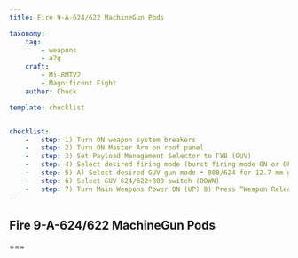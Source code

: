 ```yaml
---
title: Fire 9-A-624/622 MachineGun Pods

taxonomy:
    tag:
        - weapons
        - a2g
    craft:
        - Mi-8MTV2
        - Magnificent Eight
    author: Chuck

template: chucklist


checklist:
    -   step: 1) Turn ON weapon system breakers 
    -   step: 2) Turn ON Master Arm on roof panel 
    -   step: 3) Set Payload Management Selector to ГУВ (GUV) 
    -   step: 4) Select desired firing mode (burst firing mode ON or OFF) and burst fire length if burst firing mode is selected. 
    -   step: 5) A) Select desired GUV gun mode • 800/624 for 12.7 mm guns • 622 for 7.62 mm guns B) If 12.7 mm guns are selected, press reload keys for left and/or right pods (can be set to I, II or III, it doesn’t matter). 
    -   step: 6) Select GUV 624/622+800 switch (DOWN) 
    -   step: 7) Turn Main Weapons Power ON (UP) 8) Press “Weapon Release” button. 
---
```


## Fire 9-A-624/622 MachineGun Pods

===
 